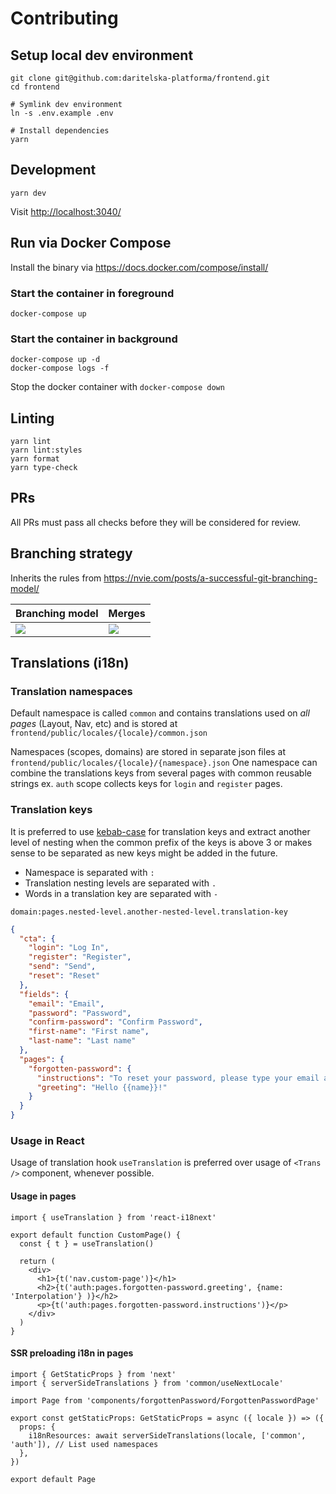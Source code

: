 # Contributing

## Setup local dev environment

```shell
git clone git@github.com:daritelska-platforma/frontend.git
cd frontend

# Symlink dev environment
ln -s .env.example .env

# Install dependencies
yarn
```

## Development

```shell
yarn dev
```

Visit <http://localhost:3040/>

## Run via Docker Compose

Install the binary via <https://docs.docker.com/compose/install/>

### Start the container in foreground

```shell
docker-compose up
```

### Start the container in background

```shell
docker-compose up -d
docker-compose logs -f
```

Stop the docker container with `docker-compose down`

## Linting

```shell
yarn lint
yarn lint:styles
yarn format
yarn type-check
```

## PRs

All PRs must pass all checks before they will be considered for review.

## Branching strategy

Inherits the rules from <https://nvie.com/posts/a-successful-git-branching-model/>

Branching model|Merges
---|---
![](https://nvie.com/img/git-model@2x.png)|![](https://nvie.com/img/merge-without-ff@2x.png)

## Translations (i18n)

### Translation namespaces

Default namespace is called `common` and contains translations used on *all pages* (Layout, Nav, etc) and is stored at `frontend/public/locales/{locale}/common.json`

Namespaces (scopes, domains) are stored in separate json files at `frontend/public/locales/{locale}/{namespace}.json`
One namespace can combine the translations keys from several pages with common reusable strings ex. `auth` scope collects keys for `login` and `register` pages. 

### Translation keys

It is preferred to use [kebab-case](https://en.wiktionary.org/wiki/kebab_case) for translation keys and extract another level of nesting when the common prefix of the keys is above 3 or makes sense to be separated as new keys might be added in the future.

- Namespace is separated with `:`
- Translation nesting levels are separated with `.`
- Words in a translation key are separated with `-`

`domain:pages.nested-level.another-nested-level.translation-key`

```json
{
  "cta": {
    "login": "Log In",
    "register": "Register",
    "send": "Send",
    "reset": "Reset"
  },
  "fields": {
    "email": "Email",
    "password": "Password",
    "confirm-password": "Confirm Password",
    "first-name": "First name",
    "last-name": "Last name"
  },
  "pages": {
    "forgotten-password": {
      "instructions": "To reset your password, please type your email address below.",
      "greeting": "Hello {{name}}!"
    }
  }
}
```

### Usage in React

Usage of translation hook `useTranslation` is preferred over usage of `<Trans />` component, whenever possible.

#### Usage in pages

```tsx
import { useTranslation } from 'react-i18next'

export default function CustomPage() {
  const { t } = useTranslation()

  return (
    <div>
      <h1>{t('nav.custom-page')}</h1>
      <h2>{t('auth:pages.forgotten-password.greeting', {name: 'Interpolation'} )}</h2>
      <p>{t('auth:pages.forgotten-password.instructions')}</p>
    </div>
  )
}
```

#### SSR preloading i18n in pages

```tsx
import { GetStaticProps } from 'next'
import { serverSideTranslations } from 'common/useNextLocale'

import Page from 'components/forgottenPassword/ForgottenPasswordPage'

export const getStaticProps: GetStaticProps = async ({ locale }) => ({
  props: {
    i18nResources: await serverSideTranslations(locale, ['common', 'auth']), // List used namespaces
  },
})

export default Page
```
